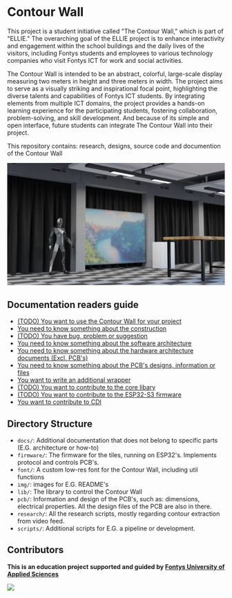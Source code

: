 # Contour Wall

This project is a student initiative called "The Contour Wall," which is part of "ELLIE." The overarching goal of the ELLIE project is to enhance interactivity and engagement within the school buildings and the daily lives of the visitors, including Fontys students and employees to various technology companies who visit Fontys ICT for work and social activities.

The Contour Wall is intended to be an abstract, colorful, large-scale display measuring two meters in height and three meters in width. The project aims to serve as a visually striking and inspirational focal point, highlighting the diverse talents and capabilities of Fontys ICT students. By integrating elements from multiple ICT domains, the project provides a hands-on learning experience for the participating students, fostering collaboration, problem-solving, and skill development. And because of its simple and open interface, future students can integrate The Contour Wall into their project.

This repository contains: research, designs, source code and documention of the Contour Wall

![ellie_tq_render](/img/ellie_tq_denoise.png)

## Documentation readers guide

- [(TODO) You want to use the Contour Wall for your project]()
- [You need to know something about the construction](docs/construction/)
- [(TODO) You have bug, problem or suggestion]()
- [You need to know something about the software architecture](/docs/software_architecture/ELLIE_software_achitecture.pdf)
- [You need to know something about the hardware architecture documents (Excl. PCB's) ](/docs/hardware_architecture/README.md)
- [You need to know something about the PCB's designs, information or files](/PCB/)
- [You want to write an additional wrapper](CONTRIBUTING.md#contributing-to-new-wrappers)
- [(TODO) You want to contribute to the core libary](CONTRIBUTING.md#contributing-to-the-core-libary)
- [(TODO) You want to contribute to the ESP32-S3 firmware](CONTRIBUTING.md#contributing-to-the-firmware)
- [You want to contribute to CDI](CONTRIBUTING.md#contributing-to-cdi)

## Directory Structure

- `docs/`: Additional documentation that does not belong to specific parts (E.G. architecture or how-to)
- `firmware/`: The firmware for the tiles, running on ESP32's. Implements protocol and controls PCB's.
- `font/`: A custom low-res font for the Contour Wall, including util functions
- `img/`: images for E.G. README's 
- `lib/`: The library to control the Contour Wall
- `pcb/`: Information and design of the PCB's, such as: dimensions, electrical properties. All the design files of the PCB are also in there.
- `research/`: All the research scripts, mostly regarding contour extraction from video feed.
- `scripts/`: Additional scripts for E.G. a pipeline or development.
  
## Contributors

**This is an education project supported and guided by [Fontys University of Applied Sciences](https://www.fontys.nl/en/Home.htm)**

<a href="https://github.com/StrijpT-Ellie/contour-wall/graphs/contributors">
  <img src="https://contrib.rocks/image?repo=StrijpT-Ellie/contour-wall"/>
</a>
